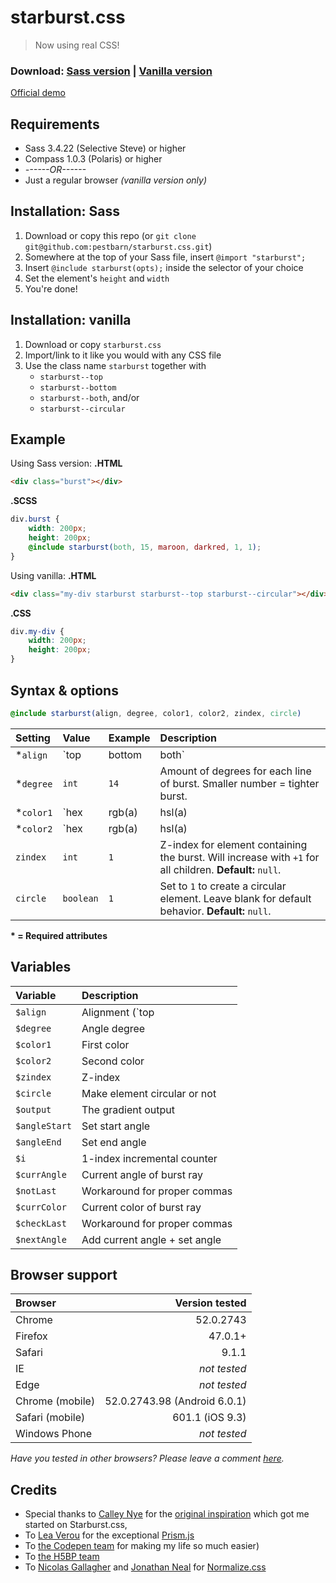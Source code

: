 # starburst.css
>Now using real CSS!

### Download: [Sass version](https://github.com/pestbarn/starburst.css/blob/master/source/starburst.scss) | [Vanilla version](https://github.com/pestbarn/starburst.css/blob/master/source/starburst.css) ###
[Official demo](https://codepen.io/lethargic/full/RRYdxX)

## Requirements
* Sass 3.4.22 (Selective Steve) or higher
* Compass 1.0.3 (Polaris) or higher
* *------OR------*
* Just a regular browser *(vanilla version only)*

## Installation: Sass
1. Download or copy this repo (or `git clone git@github.com:pestbarn/starburst.css.git`)
2. Somewhere at the top of your Sass file, insert `@import "starburst";`
3. Insert `@include starburst(opts);` inside the selector of your choice
4. Set the element's `height` and `width`
5. You're done!

## Installation: vanilla
1. Download or copy `starburst.css`
2. Import/link to it like you would with any CSS file
3. Use the class name `starburst` together with
    * `starburst--top`
    * `starburst--bottom`
    * `starburst--both`, and/or
    * `starburst--circular`

## Example
Using Sass version:
**.HTML**
```html
<div class="burst"></div>
```
**.SCSS**
```scss
div.burst {
    width: 200px;
    height: 200px;
    @include starburst(both, 15, maroon, darkred, 1, 1);
}
```

Using vanilla:
**.HTML**
```html
<div class="my-div starburst starburst--top starburst--circular"></div>
```

**.CSS**
```css
div.my-div {
    width: 200px;
    height: 200px;
}
```

## Syntax & options
```scss
@include starburst(align, degree, color1, color2, zindex, circle)
```
| Setting   | Value                    | Example   | Description                                                                                                  |
| :---      | :---                     | :---      | :---                                                                                                         |
| *`align`  | `top|bottom|both`        | `both`    | Create starburst in top or bottom halves, or the full 360 degrees (both).                                    |
| *`degree` | `int`                    | `14`      | Amount of degrees for each line of burst. Smaller number = tighter burst.                                    |
| *`color1` | `hex|rgb(a)|hsl(a)|name` | `maroon`  | Color to apply to burst. *Any valid CSS color will work.*                                                    |
| *`color2` | `hex|rgb(a)|hsl(a)|name` | `#8b0000` | Second color to apply (note: mixing dark and bright colors is not recommended).                              |
| `zindex`  | `int`                    | `1`       | Z-index for element containing the burst. Will increase with `+1` for all children. **Default:** `null`.     |
| `circle`  | `boolean`                | `1`       | Set to `1` to create a circular element. Leave blank for default behavior. **Default:** `null`.              |
**\* = Required attributes**

## Variables

| Variable      | Description                   |
| :---          | :---                          |
| `$align`      | Alignment (`top|bottom|both`) |
| `$degree`     | Angle degree                  |
| `$color1`     | First color                   |
| `$color2`     | Second color                  |
| `$zindex`     | Z-index                       |
| `$circle`     | Make element circular or not  |
| `$output`     | The gradient output           |
| `$angleStart` | Set start angle               |
| `$angleEnd`   | Set end angle                 |
| `$i`          | 1-index incremental counter   |
| `$currAngle`  | Current angle of burst ray    |
| `$notLast`    | Workaround for proper commas  |
| `$currColor`  | Current color of burst ray    |
| `$checkLast`  | Workaround for proper commas  |
| `$nextAngle`  | Add current angle + set angle |

## Browser support
| Browser         | Version tested               |
| :---            | ---:                         |
| Chrome          | 52.0.2743                    |
| Firefox         | 47.0.1+                      |
| Safari          | 9.1.1                        |
| IE              | *not tested*                 |
| Edge            | *not tested*                 |
| Chrome (mobile) | 52.0.2743.98 (Android 6.0.1) |
| Safari (mobile) | 601.1 (iOS 9.3)              |
| Windows Phone   | *not tested*                 |
*Have you tested in other browsers? Please leave a comment [here](https://github.com/pestbarn/starburst.css/issues/1).*

## Credits
* Special thanks to [Calley Nye](https://about.me/calleynye) for the [original inspiration](http://codepen.io/syren/pen/Ahkrv) which got me started on Starburst.css,
* To [Lea Verou](http://lea.verou.me/) for the exceptional [Prism.js](http://prismjs.com/)
* To [the Codepen team](http://codepen.io/about/) for making my life so much easier)
* To [the H5BP team](https://html5boilerplate.com/)
* To [Nicolas Gallagher](http://nicolasgallagher.com/) and [Jonathan Neal](http://www.jonathantneal.com/) for [Normalize.css](https://necolas.github.io/normalize.css/)
